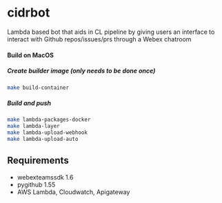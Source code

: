 # cidrbot
Lambda based bot that aids in CL pipeline by giving users an interface to interact with Github repos/issues/prs through a Webex chatroom

#### Build on MacOS

##### Create builder image (only needs to be done once)
```bash
make build-container
```

##### Build and push
```bash
make lambda-packages-docker
make lambda-layer
make lambda-upload-webhook
make lambda-upload-auto
```

## Requirements  
* webexteamssdk 1.6
* pygithub 1.55
* AWS Lambda, Cloudwatch, Apigateway
